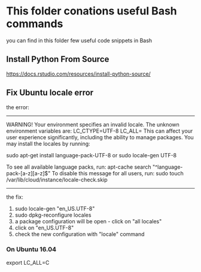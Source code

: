 # This folder conations useful Bash commands
you can find in this folder few useful code snippets in Bash

## Install Python From Source 

https://docs.rstudio.com/resources/install-python-source/

## Fix Ubuntu locale error

the error:
_____________________________________________________________________
WARNING! Your environment specifies an invalid locale.
 The unknown environment variables are:
   LC_CTYPE=UTF-8 LC_ALL=
 This can affect your user experience significantly, including the
 ability to manage packages. You may install the locales by running:

   sudo apt-get install language-pack-UTF-8
     or
   sudo locale-gen UTF-8

To see all available language packs, run:
   apt-cache search "^language-pack-[a-z][a-z]$"
To disable this message for all users, run:
   sudo touch /var/lib/cloud/instance/locale-check.skip
_____________________________________________________________________

the fix:

1) sudo locale-gen "en_US.UTF-8"
1) sudo dpkg-reconfigure locales
1) a package configuration will be open - click on "all locales"
1) click on "en_US.UTF-8"
1) check the new configuration with "locale" command


### On Ubuntu 16.04 
export LC_ALL=C
